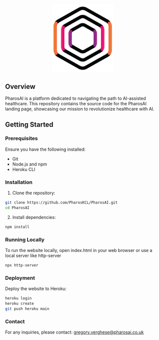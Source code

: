 <p align="center">
  <img src="public/images/pharos_Logo_white.png" alt="PharosAI Logo" width="200"/>
</p>

## Overview

PharosAI is a platform dedicated to navigating the path to AI-assisted healthcare. This repository contains the source code for the PharosAI landing page, showcasing our mission to revolutionize healthcare with AI.

## Getting Started

### Prerequisites

Ensure you have the following installed:

- Git
- Node.js and npm
- Heroku CLI

### Installation

1. Clone the repository:

```bash
git clone https://github.com/PharosKCL/PharosAI.git
cd PharosAI
```

2. Install dependencies:

```bash
npm install
```

### Running Locally
To run the website locally, open index.html in your web browser or use a local server like http-server

```bash
npx http-server
```

### Deployment
Deploy the website to Heroku:
```bash
heroku login
heroku create
git push heroku main
```

### Contact
For any inquiries, please contact: gregory.verghese@pharosai.co.uk

